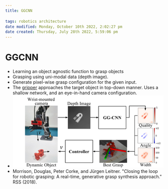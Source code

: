 ```yaml
---
title: GGCNN

tags: robotics architecture 
date modified: Monday, October 10th 2022, 2:02:27 pm
date created: Thursday, July 28th 2022, 5:59:06 pm
---
```


# GGCNN
- Learning an object agnostic function to grasp objects
- Grasping using uni-modal data (depth image).  
- Generate pixel-wise grasp configuration for the given input.  
- The [gripper](Gripper.md) approaches the target object in top-down manner. Uses a shallow network, and an eye-in-hand camera configuration.
- ![Pasted image 20220928213943](assets/Pasted%20image%2020220928213943.png)
- Morrison, Douglas, Peter Corke, and Jürgen Leitner. "Closing the loop for robotic grasping: A real-time, generative grasp synthesis approach." RSS (2018).

